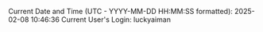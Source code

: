 Current Date and Time (UTC - YYYY-MM-DD HH:MM:SS formatted): 2025-02-08 10:46:36
Current User's Login: luckyaiman
